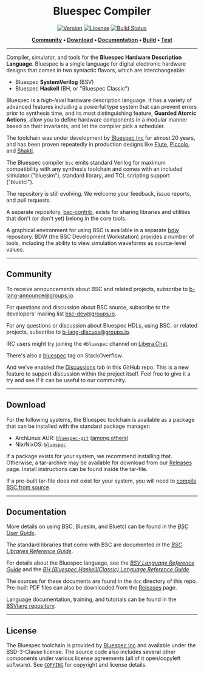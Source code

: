 <div class="title-block" style="text-align: center;" align="center">

# Bluespec Compiler

[![Version]](https://github.com/B-Lang-org/bsc/releases/tag/2023.01) [![License]](./COPYING) [![Build Status]](https://github.com/b-lang-org/bsc/actions?query=workflow%3ACI+event%3Apush)

[License]:        https://img.shields.io/badge/license-BSD%203-blueviolet.svg
[Version]:        https://img.shields.io/badge/release-2023.01-red.svg?logo=v
[Build Status]:   https://github.com/b-lang-org/bsc/workflows/CI/badge.svg?branch=main&event=push

**[Community] &bull; [Download] &bull; [Documentation] &bull; [Build] &bull; [Test]**

[Community]: #community
[Download]: #download
[Documentation]: #documentation
[Build]: ./INSTALL.md
[TEST]: ./testsuite/README.md

---

</div>

Compiler, simulator, and tools for the **Bluespec Hardware Description
Language**. Bluespec is a single language for digital electronic hardware designs that comes in
two syntactic flavors, which are interchangeable:

  - Bluespec **SystemVerilog** (BSV)
  - Bluespec **Haskell** (BH, or "Bluespec Classic")

Bluespec is a *high-level* hardware description language. It has a variety of
advanced features including a powerful type system that can prevent errors
prior to synthesis time, and its most distinguishing feature, **Guarded Atomic
Actions**, allow you to define hardware components in a modular manner based on
their invariants, and let the compiler pick a scheduler.

The toolchain was under development by [Bluespec Inc] for almost 20 years, and
has been proven repeatedly in production designs like [Flute], [Piccolo], and
[Shakti].

The Bluespec compiler `bsc` emits standard Verilog for maximum compatibility
with any synthesis toolchain and comes with an included simulator ("bluesim"),
standard library, and TCL scripting support ("bluetcl").

The repository is still evolving. We welcome your feedback, issue reports,
and pull requests.

A separate repository, [bsc-contrib],
exists for sharing libraries and utilities that don't (or don't yet) belong in
the core tools.

A graphical environment for using BSC is available in a separate [bdw]
repository. BDW (the BSC Development Workstation) provides a number of
tools, including the ability to view simulation waveforms as
source-level values.

[Bluespec Inc]: https://bluespec.com
[Flute]: https://github.com/bluespec/Flute
[Piccolo]: https://github.com/bluespec/Piccolo
[Shakti]: https://shakti.org.in

[bsc-contrib]: https://github.com/B-Lang-org/bsc-contrib
[bdw]: https://github.com/B-Lang-org/bdw

---

## Community

To receive announcements about BSC and related projects, subscribe to
[b-lang-announce@groups.io](https://groups.io/g/b-lang-announce).

For questions and discussion about BSC source, subscribe to the
developers' mailing list [bsc-dev@groups.io](https://groups.io/g/bsc-dev).

For any questions or discussion about Bluespec HDLs, using BSC, or
related projects, subscribe to [b-lang-discuss@groups.io](https://groups.io/g/b-lang-discuss).

IRC users might try joining the `#bluespec` channel on [Libera.Chat](https://libera.chat/).

There's also a [bluespec](https://stackoverflow.com/questions/tagged/bluespec)
tag on StackOverflow.

And we've enabled the [Discussions](https://github.com/B-Lang-org/bsc/discussions)
tab in this GitHub repo.
This is a new feature to support discussion within the project itself.
Feel free to give it a try and see if it can be useful to our community.

---

## Download

For the following systems, the Bluespec toolchain is available
as a package that can be installed with the standard package manager:

* ArchLinux AUR: [`bluespec-git`](https://aur.archlinux.org/packages/bluespec-git/) ([among others](https://aur.archlinux.org/packages/?K=bluespec))
* Nix/NixOS: [`bluespec`](https://search.nixos.org/packages?channel=20.09&from=0&size=50&sort=relevance&query=bluespec)

If a package exists for your system, we recommend installing that.
Otherwise, a tar-archive may be available for download from our
[Releases](https://github.com/B-Lang-org/bsc/releases) page.
Install instructions can be found inside the tar-file.

If a pre-built tar-file does not exist for your system,
you will need to [compile BSC from source](INSTALL.md).

---

## Documentation

More details on using BSC, Bluesim, and Bluetcl can be found in the
[_BSC User
Guide_](https://github.com/B-Lang-org/bsc/releases/download/2023.01/bsc_user_guide.pdf).

The standard libraries that come with BSC are documented in the [_BSC
Libraries Reference
Guide_](https://github.com/B-Lang-org/bsc/releases/download/2023.01/bsc_libraries_ref_guide.pdf).

For details about the Bluespec language, see the [_BSV Language
Reference
Guide_](https://github.com/B-Lang-org/bsc/releases/download/2023.01/BSV_lang_ref_guide.pdf)
and the [_BH (Bluespec Haskell/Classic) Language Reference
Guide_](https://github.com/B-Lang-org/bsc/releases/download/2023.01/BH_lang_ref_guide.pdf).

The sources for these documents are found in the `doc`
directory of this repo.  Pre-built PDF files can also be downloaded
from the [Releases](https://github.com/B-Lang-org/bsc/releases) page.

Language documentation, training, and tutorials can be found in the
[BSVlang repository](https://github.com/BSVLang/Main).

---

## License

The Bluespec toolchain is provided by [Bluespec Inc] and
available under the BSD-3-Clause license.
The source code also includes several other components under
various license agreements (all of it open/copyleft software).
See [`COPYING`](COPYING) for copyright and license details.
